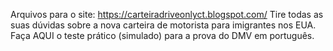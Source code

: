 Arquivos para o site: https://carteiradriveonlyct.blogspot.com/ 
Tire todas as suas dúvidas sobre a nova carteira de motorista para imigrantes nos EUA. Faça AQUI o teste prático (simulado) para a prova do DMV em português.
